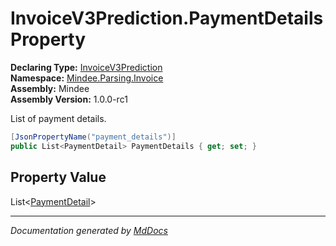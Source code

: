﻿<!--  
  <auto-generated>   
    The contents of this file were generated by a tool.  
    Changes to this file may be list if the file is regenerated  
  </auto-generated>   
-->

# InvoiceV3Prediction.PaymentDetails Property

**Declaring Type:** [InvoiceV3Prediction](../index.md)  
**Namespace:** [Mindee.Parsing.Invoice](../../index.md)  
**Assembly:** Mindee  
**Assembly Version:** 1.0.0\-rc1

List of payment details.

```csharp
[JsonPropertyName("payment_details")]
public List<PaymentDetail> PaymentDetails { get; set; }
```

## Property Value

List\<[PaymentDetail](../../PaymentDetail/index.md)\>

___

*Documentation generated by [MdDocs](https://github.com/ap0llo/mddocs)*
